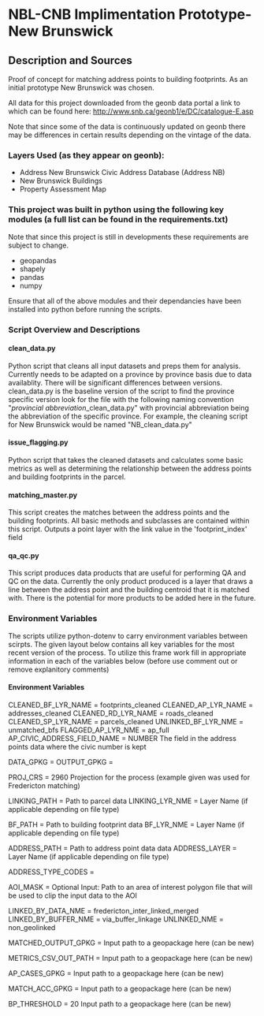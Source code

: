 # NBL-CNB Implimentation Prototype- New Brunswick

## Description and Sources
Proof of concept for matching address points to building footprints. As an initial prototype  New Brunswick was chosen. 

All data for this project downloaded from the geonb data portal a link to which can be found here:
http://www.snb.ca/geonb1/e/DC/catalogue-E.asp

Note that since some of the data is continuously updated on geonb there may be differences in certain results depending on the vintage of the data. 

### Layers Used (as they appear on geonb):
- Address New Brunswick Civic Address Database (Address NB)
- New Brunswick Buildings
- Property Assessment Map

### This project was built in python using the following key modules (a full list can be found in the requirements.txt)
Note that since this project is still in developments these requirements are subject to change.

- geopandas
- shapely
- pandas
- numpy

Ensure that all of the above modules and their dependancies have been installed into python before running the scripts.

### Script Overview and Descriptions

#### clean_data.py

Python script that cleans all input datasets and preps them for analysis. Currently needs to be adapted on a province by province basis due to data availablity. There will be
significant differences between versions. clean_data.py is the baseline version of the script to find the province specific version look for the file with the following naming
convention "*provincial abbreviation*_clean_data.py" with provincial abbreviation being the abbreviation of the specific province. For example, the cleaning script for New
Brunswick would be named "NB_clean_data.py"

#### issue_flagging.py
Python script that takes the cleaned datasets and calculates some basic metrics as well as determining the relationship between the address points and building footprints in the
parcel.

#### matching_master.py

This script creates the matches between the address points and the building footprints. All basic methods and subclasses are contained within this script. Outputs a point layer
with the link value in the 'footprint_index' field 

#### qa_qc.py

This script produces data products that are useful for performing QA and QC on the data. Currently the only product produced is a layer that draws a line between the address point and the building centroid that it is matched with. There is the potential for more products to be added here in the future.

### Environment Variables

The scripts utilize python-dotenv to carry environment variables between scirpts. The given layout below contains all key variables for the most recent version of the process. To utilize this frame work fill in appropriate information in each of the variables below (before use comment out or remove explanitory comments) 

#### Environment Variables

CLEANED_BF_LYR_NAME = footprints_cleaned
CLEANED_AP_LYR_NAME = addresses_cleaned
CLEANED_RD_LYR_NAME = roads_cleaned
CLEANED_SP_LYR_NAME = parcels_cleaned
UNLINKED_BF_LYR_NME = unmatched_bfs
FLAGGED_AP_LYR_NME = ap_full
AP_CIVIC_ADDRESS_FIELD_NAME = NUMBER        The field in the address points data where the civic number is kept 

DATA_GPKG = 
OUTPUT_GPKG = 

PROJ_CRS = 2960            Projection for the process (example given was used for Fredericton matching)

LINKING_PATH =             Path to parcel data
LINKING_LYR_NME =          Layer Name (if applicable depending on file type)

BF_PATH =                  Path to building footprint data
BF_LYR_NME =               Layer Name (if applicable depending on file type)

ADDRESS_PATH =             Path to address point data data
ADDRESS_LAYER =            Layer Name (if applicable depending on file type)

ADDRESS_TYPE_CODES = 

AOI_MASK =                 Optional Input: Path to an area of interest polygon file that will be used to clip the input data to the AOI

LINKED_BY_DATA_NME = fredericton_inter_linked_merged
LINKED_BY_BUFFER_NME = via_buffer_linkage
UNLINKED_NME = non_geolinked

MATCHED_OUTPUT_GPKG =       Input path to a geopackage here (can be new)

METRICS_CSV_OUT_PATH =      Input path to a geopackage here (can be new)

AP_CASES_GPKG =             Input path to a geopackage here (can be new)

MATCH_ACC_GPKG =            Input path to a geopackage here (can be new)

BP_THRESHOLD = 20           Input path to a geopackage here (can be new)
